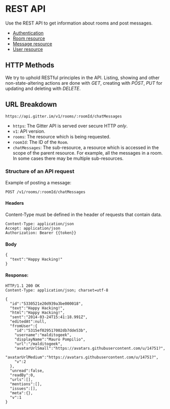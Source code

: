 # REST API

Use the REST API to get information about rooms and post messages.

* [Authentication](authentication)
* [Room resource](rooms-resource)
* [Message resource](messages-resource)
* [User resource](user-resource)


## HTTP Methods
We try to uphold RESTful principles in the API. Listing, showing and other non-state-altering actions are done with _GET_, creating with _POST_, _PUT_ for updating and deleting with _DELETE_.

## URL Breakdown

```
https://api.gitter.im/v1/rooms/:roomId/chatMessages
```

* `https`: The Gitter API is served over secure HTTP *only*.
* `v1`: API version.
* `rooms`: The resource which is being requested.
* `roomId`: The ID of the `Room`.
* `chatMessages`: The sub-resource, a resource which is accessed in the scope of the parent resource. For example, all the messages in a room. In some cases there may be multiple sub-resources.


### Structure of an API request

Example of posting a message:

```
POST /v1/rooms/:roomId/chatMessages
```

#### Headers

Content-Type must be defined in the header of requests that contain data.

```
Content-Type: application/json
Accept: application/json
Authorization: Bearer {{token}}
```

#### Body
```
{
  "text":"Happy Hacking!"
}
```

#### Response:

```
HTTP/1.1 200 OK
Content-Type: application/json; charset=utf-8
```
```
{
  "id":"5330521e20d939a3be000018",
  "text":"Happy Hacking!",
  "html":"Happy Hacking!",
  "sent":"2014-03-24T15:41:18.991Z",
  "editedAt":null,
  "fromUser":{
    "id":"5315ef029517002db7dde53b",
    "username":"malditogeek",
    "displayName":"Mauro Pompilio",
    "url":"/malditogeek",
    "avatarUrlSmall":"https://avatars.githubusercontent.com/u/14751?",
    "avatarUrlMedium":"https://avatars.githubusercontent.com/u/14751?",
    "v":2
  },
  "unread":false,
  "readBy":0,
  "urls":[],
  "mentions":[],
  "issues":[],
  "meta":{},
  "v":1
}
```



